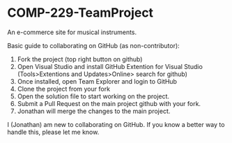 # COMP-229-TeamProject
An e-commerce site for musical instruments.

Basic guide to collaborating on GitHub (as non-contributor):

  1. Fork the project (top right button on github)
  2. Open Visual Studio and install GitHub Extention for Visual Studio (Tools>Extentions and Updates>Online> search for github)
  3. Once installed, open Team Explorer and login to GitHub
  4. Clone the project from your fork
  5. Open the solution file to start working on the project.
  6. Submit a Pull Request on the main project github with your fork.
  7. Jonathan will merge the changes to the main project.
  
I (Jonathan) am new to collaborating on GitHub.  If you know a better way to handle this, please let me know.
